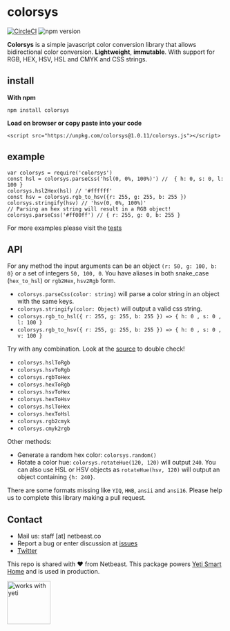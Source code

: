 # colorsys
[![CircleCI](https://circleci.com/gh/netbeast/colorsys.svg?style=svg)](https://circleci.com/gh/netbeast/colorsys)
![npm version](https://badge.fury.io/js/colorsys.svg)

**Colorsys** is a simple javascript color conversion library that allows bidirectional color conversion.
**Lightweight**, **immutable**. With support for RGB, HEX, HSV, HSL and CMYK and CSS strings.

## install

**With npm**
```
npm install colorsys
```

**Load on browser or copy paste into your code**
```
<script src="https://unpkg.com/colorsys@1.0.11/colorsys.js"></script>
```


## example
```
var colorsys = require('colorsys')
const hsl = colorsys.parseCss('hsl(0, 0%, 100%)') //  { h: 0, s: 0, l: 100 }
colorsys.hsl2Hex(hsl) // '#ffffff'
const hsv = colorsys.rgb_to_hsv({r: 255, g: 255, b: 255 })
colorsys.stringify(hsv) // 'hsv(0, 0%, 100%)'
// Parsing an hex string will result in a RGB object!
colorsys.parseCss('#ff00ff') // { r: 255, g: 0, b: 255 }
```

For more examples please visit the [tests](test/test.js)

## API
For any method the input arguments can be an object `(r: 50, g: 100, b: 0}` or a set of integers `50, 100, 0`. You have aliases in both snake_case (`hex_to_hsl`) or `rgb2Hex`, `hsv2Rgb` form.

* `colorsys.parseCss(color: string)` will parse a color string in an object with the same keys.
* `colorsys.stringify(color: Object)` will output a valid css string.
* `colorsys.rgb_to_hsl({ r: 255, g: 255, b: 255 }) => { h: 0 , s: 0 , l: 100 }`
* `colorsys.rgb_to_hsv({ r: 255, g: 255, b: 255 }) => { h: 0 , s: 0 , v: 100 }`

Try with any combination. Look at the [source](colorsys.js) to double check!
* `colorsys.hslToRgb`
* `colorsys.hsvToRgb`
* `colorsys.rgbToHex`
* `colorsys.hexToRgb`
* `colorsys.hsvToHex`
* `colorsys.hexToHsv`
* `colorsys.hslToHex`
* `colorsys.hexToHsl`
* `colorsys.rgb2cmyk`
* `colorsys.cmyk2rgb`

Other methods:
* Generate a random hex color: `colorsys.random()`
* Rotate a color hue: `colorsys.rotateHue(120, 120)` will output `240`.
You can also use HSL or HSV objects as `rotateHue(hsv, 120)` will output
an object containing `{h: 240}`.

There are some formats missing like `YIQ`, `HWB`, `ansii` and `ansi16`. Please help us to complete this library making a pull request. 

## Contact
* Mail us: staff [at] netbeast.co
* Report a bug or enter discussion at [issues](https://github.com/netbeast/colorsys/issues)
* [Twitter](https://twitter.com/YetiSmartHome)

This repo is shared with :heart: from Netbeast. This package powers [Yeti Smart Home](https://getyeti.co) and is used in production.

<a href="https://getyeti.co" target="_blank">
   <img alt="works with yeti" src="https://github.com/netbeast/react-native-big-slider/raw/master/works-with-yeti.png" width="100" />
</a>
